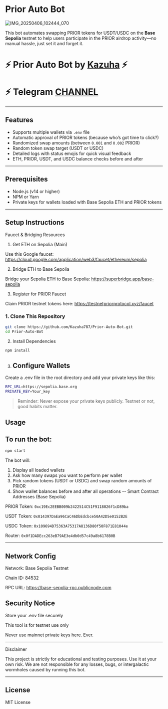 # Prior Auto Bot

![IMG_20250406_102444_070](https://github.com/user-attachments/assets/c6fa7032-04f7-49b2-8542-435cd1729880)

This bot automates swapping PRIOR tokens for USDT/USDC on the **Base Sepolia** testnet to help users participate in the PRIOR airdrop activity—no manual hassle, just set it and forget it.

# ⚡ Prior Auto Bot by [Kazuha](https://github.com/Kazuha787) ⚡
# ⚡ Telegram [CHANNEL](https://t.me/Offical_Im_kazuha)
---

## Features

- Supports multiple wallets via `.env` file
- Automatic approval of PRIOR tokens (because who’s got time to click?)
- Randomized swap amounts (between `0.001` and `0.002` PRIOR)
- Random token swap target (USDT or USDC)
- Detailed logs with status emojis for quick visual feedback
- ETH, PRIOR, USDT, and USDC balance checks before and after

---

## Prerequisites

- Node.js (v14 or higher)
- NPM or Yarn
- Private keys for wallets loaded with Base Sepolia ETH and PRIOR tokens

---

## Setup Instructions

Faucet & Bridging Resources

1. Get ETH on Sepolia (Main)

Use this Google faucet: https://cloud.google.com/application/web3/faucet/ethereum/sepolia

2. Bridge ETH to Base Sepolia

Bridge your Sepolia ETH to Base Sepolia: https://superbridge.app/base-sepolia

3. Register for PRIOR Faucet

Claim PRIOR testnet tokens here: https://testnetpriorprotocol.xyz/faucet

### 1. Clone This Repository

```bash
git clone https://github.com/Kazuha787/Prior-Auto-Bot.git
cd Prior-Auto-Bot
```
2. Install Dependencies
```
npm install
```

3. ## Configure Wallets

Create a .env file in the root directory and add your private keys like this:
```sh
RPC_URL=https://sepolia.base.org
PRIVATE_KEY=Your_key
```

> Reminder: Never expose your private keys publicly. Testnet or not, good habits matter.


## Usage

## To run the bot:
```sh
npm start
```

The bot will:

1. Display all loaded wallets
2. Ask how many swaps you want to perform per wallet
3. Pick random tokens (USDT or USDC) and swap random amounts of PRIOR
4. Show wallet balances before and after all operations
--
Smart Contract Addresses (Base Sepolia)

PRIOR Token: `0xc19Ec2EEBB009b2422514C51F9118026f1cD89ba`

USDT Token: `0x014397DaEa96CaC46DbEdcbce50A42D5e0152B2E`

USDC Token: `0x109694D75363A75317A8136D80f50F871E81044e`

Router: `0x0f1DADEcc263eB79AE3e4db0d57c49a8b6178B0B`

---

## Network Config

Network: Base Sepolia Testnet

Chain ID: 84532

RPC URL: https://base-sepolia-rpc.publicnode.com


## Security Notice

Store your .env file securely

This tool is for testnet use only

Never use mainnet private keys here. Ever.



---

Disclaimer

This project is strictly for educational and testing purposes. Use it at your own risk. We are not responsible for any losses, bugs, or intergalactic wormholes caused by running this bot.

---

## License

MIT License
